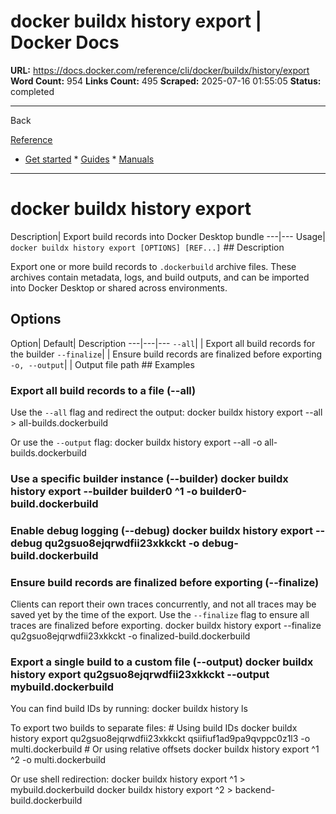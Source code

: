 # docker buildx history export | Docker Docs

**URL:** https://docs.docker.com/reference/cli/docker/buildx/history/export
**Word Count:** 954
**Links Count:** 495
**Scraped:** 2025-07-16 01:55:05
**Status:** completed

---

Back

[Reference](https://docs.docker.com/reference/)

  * [Get started](https://docs.docker.com/get-started/)   * [Guides](https://docs.docker.com/guides/)   * [Manuals](https://docs.docker.com/manuals/)

* * *

# docker buildx history export

Description| Export build records into Docker Desktop bundle   ---|---   Usage| `docker buildx history export [OPTIONS] [REF...]`      ## Description

Export one or more build records to `.dockerbuild` archive files. These archives contain metadata, logs, and build outputs, and can be imported into Docker Desktop or shared across environments.

## Options

Option| Default| Description   ---|---|---   `--all`| | Export all build records for the builder   `--finalize`| | Ensure build records are finalized before exporting   `-o, --output`| | Output file path      ## Examples

### Export all build records to a file \(--all\)

Use the `--all` flag and redirect the output:               docker buildx history export --all > all-builds.dockerbuild     

Or use the `--output` flag:               docker buildx history export --all -o all-builds.dockerbuild     

### Use a specific builder instance \(--builder\)               docker buildx history export --builder builder0 ^1 -o builder0-build.dockerbuild     

### Enable debug logging \(--debug\)               docker buildx history export --debug qu2gsuo8ejqrwdfii23xkkckt -o debug-build.dockerbuild     

### Ensure build records are finalized before exporting \(--finalize\)

Clients can report their own traces concurrently, and not all traces may be saved yet by the time of the export. Use the `--finalize` flag to ensure all traces are finalized before exporting.               docker buildx history export --finalize qu2gsuo8ejqrwdfii23xkkckt -o finalized-build.dockerbuild     

### Export a single build to a custom file \(--output\)               docker buildx history export qu2gsuo8ejqrwdfii23xkkckt --output mybuild.dockerbuild     

You can find build IDs by running:               docker buildx history ls     

To export two builds to separate files:               # Using build IDs     docker buildx history export qu2gsuo8ejqrwdfii23xkkckt qsiifiuf1ad9pa9qvppc0z1l3 -o multi.dockerbuild          # Or using relative offsets     docker buildx history export ^1 ^2 -o multi.dockerbuild     

Or use shell redirection:               docker buildx history export ^1 > mybuild.dockerbuild     docker buildx history export ^2 > backend-build.dockerbuild